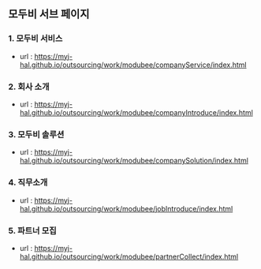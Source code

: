 ## 모두비 서브 페이지

### 1. 모두비 서비스
- url : https://myj-hal.github.io/outsourcing/work/modubee/companyService/index.html

### 2. 회사 소개
- url : https://myj-hal.github.io/outsourcing/work/modubee/companyIntroduce/index.html

### 3. 모두비 솔루션
- url : https://myj-hal.github.io/outsourcing/work/modubee/companySolution/index.html

### 4. 직무소개
- url : https://myj-hal.github.io/outsourcing/work/modubee/jobIntroduce/index.html

### 5. 파트너 모집
- url : https://myj-hal.github.io/outsourcing/work/modubee/partnerCollect/index.html
